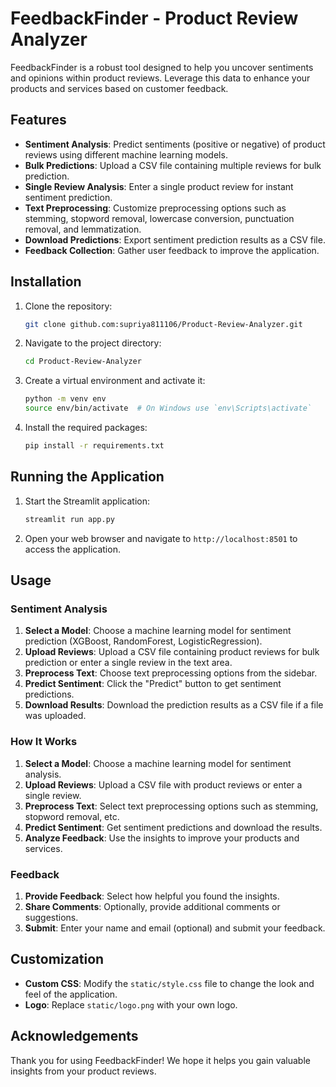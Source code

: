 # FeedbackFinder - Product Review Analyzer

FeedbackFinder is a robust tool designed to help you uncover sentiments and opinions within product reviews. Leverage this data to enhance your products and services based on customer feedback.

## Features

- **Sentiment Analysis**: Predict sentiments (positive or negative) of product reviews using different machine learning models.
- **Bulk Predictions**: Upload a CSV file containing multiple reviews for bulk prediction.
- **Single Review Analysis**: Enter a single product review for instant sentiment prediction.
- **Text Preprocessing**: Customize preprocessing options such as stemming, stopword removal, lowercase conversion, punctuation removal, and lemmatization.
- **Download Predictions**: Export sentiment prediction results as a CSV file.
- **Feedback Collection**: Gather user feedback to improve the application.

## Installation

1. Clone the repository:
    ```bash
    git clone github.com:supriya811106/Product-Review-Analyzer.git
    ```
2. Navigate to the project directory:
    ```bash
    cd Product-Review-Analyzer
    ```
3. Create a virtual environment and activate it:
    ```bash
    python -m venv env
    source env/bin/activate  # On Windows use `env\Scripts\activate`
    ```
4. Install the required packages:
    ```bash
    pip install -r requirements.txt
    ```

## Running the Application

1. Start the Streamlit application:
    ```bash
    streamlit run app.py
    ```
2. Open your web browser and navigate to `http://localhost:8501` to access the application.

## Usage

### Sentiment Analysis

1. **Select a Model**: Choose a machine learning model for sentiment prediction (XGBoost, RandomForest, LogisticRegression).
2. **Upload Reviews**: Upload a CSV file containing product reviews for bulk prediction or enter a single review in the text area.
3. **Preprocess Text**: Choose text preprocessing options from the sidebar.
4. **Predict Sentiment**: Click the "Predict" button to get sentiment predictions.
5. **Download Results**: Download the prediction results as a CSV file if a file was uploaded.

### How It Works

1. **Select a Model**: Choose a machine learning model for sentiment analysis.
2. **Upload Reviews**: Upload a CSV file with product reviews or enter a single review.
3. **Preprocess Text**: Select text preprocessing options such as stemming, stopword removal, etc.
4. **Predict Sentiment**: Get sentiment predictions and download the results.
5. **Analyze Feedback**: Use the insights to improve your products and services.

### Feedback

1. **Provide Feedback**: Select how helpful you found the insights.
2. **Share Comments**: Optionally, provide additional comments or suggestions.
3. **Submit**: Enter your name and email (optional) and submit your feedback.

## Customization

- **Custom CSS**: Modify the `static/style.css` file to change the look and feel of the application.
- **Logo**: Replace `static/logo.png` with your own logo.

## Acknowledgements

Thank you for using FeedbackFinder! We hope it helps you gain valuable insights from your product reviews.
